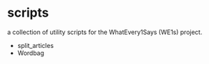 # scripts

a collection of utility scripts for the WhatEvery1Says (WE1s) project.

-  split_articles
-  Wordbag
